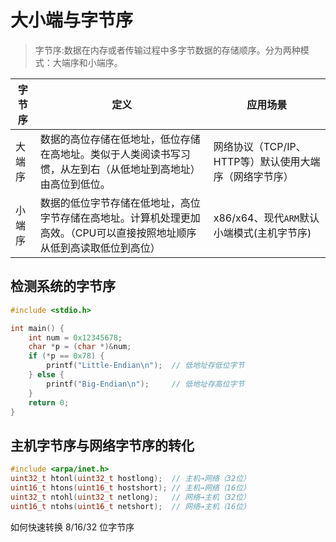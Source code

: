 # 大小端与字节序

> 字节序:数据在内存或者传输过程中多字节数据的存储顺序。分为两种模式：大端序和小端序。


|字节序|定义|应用场景|
|-|-|-|
|大端序|数据的高位存储在低地址，低位存储在高地址。类似于人类阅读书写习惯，从左到右（从低地址到高地址）由高位到低位。|网络协议（TCP/IP、HTTP等）默认使用大端序（网络字节序）|
|小端序|数据的低位字节存储在低地址，高位字节存储在高地址。计算机处理更加高效。（CPU可以直接按照地址顺序从低到高读取低位到高位）|x86/x64、现代`ARM`默认小端模式(主机字节序)|


## 检测系统的字节序

```c
#include <stdio.h>

int main() {
    int num = 0x12345678;
    char *p = (char *)&num;
    if (*p == 0x78) {
        printf("Little-Endian\n");  // 低地址存低位字节
    } else {
        printf("Big-Endian\n");     // 低地址存高位字节
    }
    return 0;
}
```


## 主机字节序与网络字节序的转化

```c
#include <arpa/inet.h>
uint32_t htonl(uint32_t hostlong);  // 主机→网络（32位）
uint16_t htons(uint16_t hostshort); // 主机→网络（16位）
uint32_t ntohl(uint32_t netlong);   // 网络→主机（32位）
uint16_t ntohs(uint16_t netshort);  // 网络→主机（16位）
```

如何快速转换 8/16/32 位字节序


